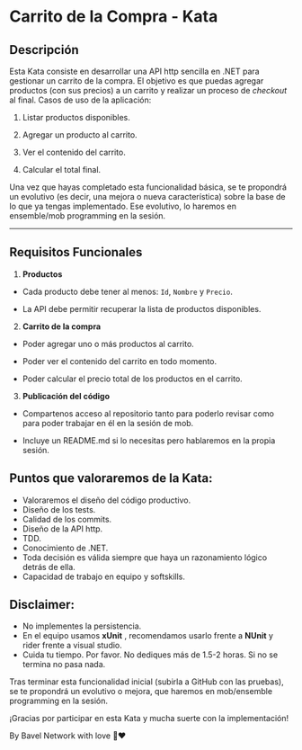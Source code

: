 # Carrito de la Compra - Kata 

## Descripción 
Esta Kata consiste en desarrollar una API http sencilla en .NET para gestionar un carrito de la compra. El objetivo es que puedas agregar productos (con sus precios) a un carrito y realizar un proceso de *checkout* al final.
Casos de uso de la aplicación:

1. Listar productos disponibles.

2. Agregar un producto al carrito.

3. Ver el contenido del carrito.

4. Calcular el total final.

Una vez que hayas completado esta funcionalidad básica, se te propondrá un evolutivo (es decir, una mejora o nueva característica) sobre la base de lo que ya tengas implementado. Ese evolutivo, lo haremos en ensemble/mob programming en la sesión. 


---


## Requisitos Funcionales 
 
1. **Productos**  
  - Cada producto debe tener al menos: `Id`, `Nombre` y `Precio`.

  - La API debe permitir recuperar la lista de productos disponibles.
 
2. **Carrito de la compra** 
  - Poder agregar uno o más productos al carrito.

  - Poder ver el contenido del carrito en todo momento.

  - Poder calcular el precio total de los productos en el carrito.
   
3. **Publicación del código** 
  - Compartenos acceso al repositorio tanto para poderlo revisar como para poder trabajar en él en la sesión de mob.
 
  - Incluye un README.md si lo necesitas pero hablaremos en la propia sesión.


## Puntos que valoraremos de la Kata:  
- Valoraremos el diseño del código productivo.  
- Diseño de los tests.  
- Calidad de los commits.  
- Diseño de la API http.  
- TDD.  
- Conocimiento de .NET.  
- Toda decisión es válida siempre que haya un razonamiento lógico detrás de ella.  
- Capacidad de trabajo en equipo y softskills.  

## Disclaimer: 
- No implementes la persistencia.  
- En el equipo usamos **xUnit** , recomendamos usarlo frente a **NUnit** y rider frente a visual studio.
- Cuida tu tiempo. Por favor. No dediques más de 1.5-2 horas. Si no se termina no pasa nada.

Tras terminar esta funcionalidad inicial (subirla a GitHub con las pruebas), se te propondrá un evolutivo o mejora, que haremos en mob/ensemble programming en la sesión.


¡Gracias por participar en esta Kata y mucha suerte con la implementación!


By Bavel Network with love 💟❤️
